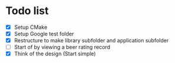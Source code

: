 # Todo list

- [X] Setup CMake
- [X] Setup Google test folder
- [X] Restructure to make library subfolder and application subfolder
- [ ] Start of by viewing a beer rating record
- [X] Think of the design (Start simple)

